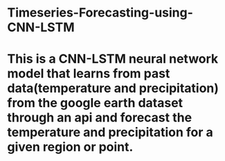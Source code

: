 # Timeseries-Forecasting-using-CNN-LSTM
# This is a CNN-LSTM neural network model that learns from past data(temperature and precipitation) from the google earth dataset through an api and forecast the temperature and precipitation for a given region or point.